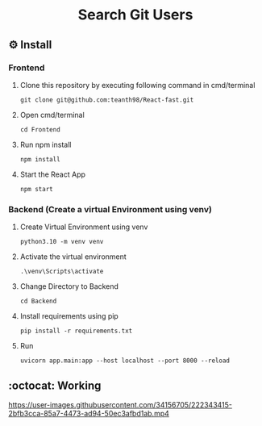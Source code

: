 <div align="center">
    <h1>Search Git Users</h1>
</div>

## ⚙️ Install

### Frontend

1. Clone this repository by executing following command in cmd/terminal

    ```
    git clone git@github.com:teanth98/React-fast.git
    ```
2. Open cmd/terminal

    ```
    cd Frontend
    ```
3. Run npm install

    ```
    npm install
    ```
4. Start the React App

    ```
    npm start
    ```
### Backend (Create a virtual Environment using venv)

1. Create Virtual Environment using venv

    ```
    python3.10 -m venv venv
    ```
2. Activate the virtual environment

    ```
    .\venv\Scripts\activate
    ```
3. Change Directory to Backend

    ```
    cd Backend
    ```
4. Install requirements using pip

    ```
    pip install -r requirements.txt
    ```
5. Run

    ```
    uvicorn app.main:app --host localhost --port 8000 --reload
    ```

##  :octocat: Working
https://user-images.githubusercontent.com/34156705/222343415-2bfb3cca-85a7-4473-ad94-50ec3afbd1ab.mp4
